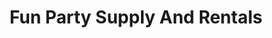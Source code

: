 ---
title: "Fun Party Supply And Rentals"
url: /gilroy/fun-party-supply-and-rentals/
shop: Allgemein
---